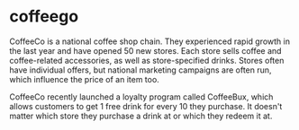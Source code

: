 # coffeego

CoffeeCo is a national coffee shop chain. They experienced rapid growth in the last year and have opened 50 new stores.
Each store sells coffee and coffee-related accessories, as well as store-specified drinks. Stores often have individual
offers, but national marketing campaigns are often run, which influence the price of an item too.

CoffeeCo recently launched a loyalty program called CoffeeBux, which allows customers to get 1 free drink for every 10
they purchase. It doesn't matter which store they purchase a drink at or which they redeem it at.
